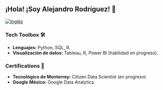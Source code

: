 ## ¡Hola! ¡Soy Alejandro Rodríguez! 👋
[![Inglés](https://img.shields.io/badge/Leer_en_Inglés-%23E74C3C)](README.md) 

### Tech Toolbox 🛠️
- **Lenguajes:** Python, SQL, R. 
- **Visualización de datos:** Tableau, R, Power BI (habilidad en progreso).

### Certifications 📜
- **Tecnológico de Monterrey:** Citizen Data Scientist (en progreso)
- **Google México:** Google Data Analytics. 
